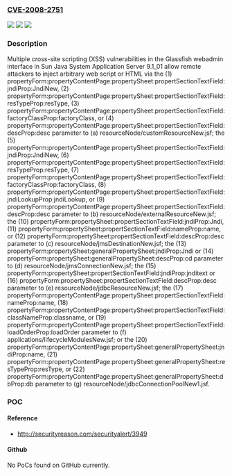 ### [CVE-2008-2751](https://cve.mitre.org/cgi-bin/cvename.cgi?name=CVE-2008-2751)
![](https://img.shields.io/static/v1?label=Product&message=n%2Fa&color=blue)
![](https://img.shields.io/static/v1?label=Version&message=n%2Fa%20&color=brightgreen)
![](https://img.shields.io/static/v1?label=Vulnerability&message=n%2Fa&color=brightgreen)

### Description

Multiple cross-site scripting (XSS) vulnerabilities in the Glassfish webadmin interface in Sun Java System Application Server 9.1_01 allow remote attackers to inject arbitrary web script or HTML via the (1) propertyForm:propertyContentPage:propertySheet:propertSectionTextField:jndiProp:JndiNew, (2) propertyForm:propertyContentPage:propertySheet:propertSectionTextField:resTypeProp:resType, (3) propertyForm:propertyContentPage:propertySheet:propertSectionTextField:factoryClassProp:factoryClass, or (4) propertyForm:propertyContentPage:propertySheet:propertSectionTextField:descProp:desc parameter to (a) resourceNode/customResourceNew.jsf; the (5) propertyForm:propertyContentPage:propertySheet:propertSectionTextField:jndiProp:JndiNew, (6) propertyForm:propertyContentPage:propertySheet:propertSectionTextField:resTypeProp:resType, (7) propertyForm:propertyContentPage:propertySheet:propertSectionTextField:factoryClassProp:factoryClass, (8) propertyForm:propertyContentPage:propertySheet:propertSectionTextField:jndiLookupProp:jndiLookup, or (9) propertyForm:propertyContentPage:propertySheet:propertSectionTextField:descProp:desc parameter to (b) resourceNode/externalResourceNew.jsf; the (10) propertyForm:propertySheet:propertSectionTextField:jndiProp:Jndi, (11) propertyForm:propertySheet:propertSectionTextField:nameProp:name, or (12) propertyForm:propertySheet:propertSectionTextField:descProp:desc parameter to (c) resourceNode/jmsDestinationNew.jsf; the (13) propertyForm:propertySheet:generalPropertySheet:jndiProp:Jndi or (14) propertyForm:propertySheet:generalPropertySheet:descProp:cd parameter to (d) resourceNode/jmsConnectionNew.jsf; the (15) propertyForm:propertySheet:propertSectionTextField:jndiProp:jnditext or (16) propertyForm:propertySheet:propertSectionTextField:descProp:desc parameter to (e) resourceNode/jdbcResourceNew.jsf; the (17) propertyForm:propertyContentPage:propertySheet:propertSectionTextField:nameProp:name, (18) propertyForm:propertyContentPage:propertySheet:propertSectionTextField:classNameProp:classname, or (19) propertyForm:propertyContentPage:propertySheet:propertSectionTextField:loadOrderProp:loadOrder parameter to (f) applications/lifecycleModulesNew.jsf; or the (20) propertyForm:propertyContentPage:propertySheet:generalPropertySheet:jndiProp:name, (21) propertyForm:propertyContentPage:propertySheet:generalPropertySheet:resTypeProp:resType, or (22) propertyForm:propertyContentPage:propertySheet:generalPropertySheet:dbProp:db parameter to (g) resourceNode/jdbcConnectionPoolNew1.jsf.

### POC

#### Reference
- http://securityreason.com/securityalert/3949

#### Github
No PoCs found on GitHub currently.

